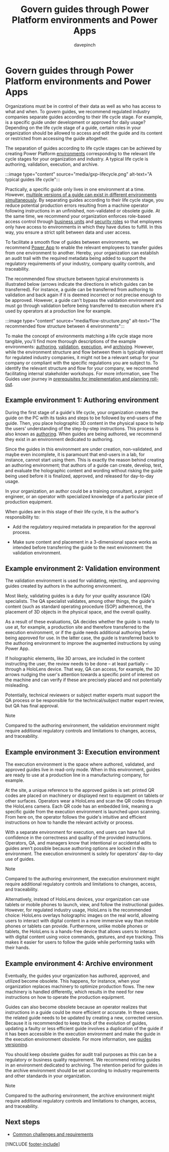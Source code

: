 ﻿---
title: Govern guides through Power Platform environments and Power Apps
description: Learn about the separation of guides according to the life cycle stages using Power Platform or Power Apps
ms.date: 03/20/2023
ms.topic: conceptual
author: davepinch
ms.author: davepinch
ms-reviewer: m-hartmann
ms.custom: bap-template
---

# Govern guides through Power Platform environments and Power Apps

Organizations must be in control of their data as well as who has access to what and when. To govern guides, we recommend regulated industry companies separate guides according to their life cycle stage. For example, is a specific guide under development or approved for daily usage? Depending on the life cycle stage of a guide, certain roles in your organization should be allowed to access and edit the guide and its content or restricted from accessing the guide altogether.

The separation of guides according to life cycle stages can be achieved by creating Power Platform [environments](/power-platform/admin/environments-overview) corresponding to the relevant life cycle stages for your organization and industry. A typical life cycle is authoring, validation, execution, and archive.

:::image type="content" source="media/gxp-lifecycle.png" alt-text="A typical guides life cycle":::

Practically, a specific guide only lives in one environment at a time. However, [multiple versions of a guide can exist in different environments simultaneously](strategy-for-versioning-guides.md). By separating guides according to their life cycle stage, you reduce potential production errors resulting from a machine operator following instructions in an unfinished, non-validated or obsolete guide. At the same time, we recommend your organization enforces role-based access control through [business units](/power-platform/admin/create-edit-business-units) and [security roles](/power-platform/admin/security-roles-privileges) so that employees only have access to environments in which they have duties to fulfill. In this way, you ensure a strict split between data and user access.

To facilitate a smooth flow of guides between environments, we recommend [Power App](/power-apps/powerapps-overview) to enable the relevant employees to transfer guides from one environment to another. Hereby, your organization can establish an audit trail with the required metadata being added to support the regulatory requirements of your industry, company quality controls, and traceability.

The recommended flow structure between typical environments is illustrated below (arrows indicate the directions in which guides can be transferred). For instance, a guide can be transferred from authoring to validation and back again if it is deemed incorrect or not precise enough to be approved. However, a guide can't bypass the validation environment and must go through validation before being transferred to execution where it's used by operators at a production line for example.

:::image type="content" source="media/flow-structure.png" alt-text="The recommended flow structure between 4 environments":::

To make the concept of environments matching a life cycle stage more tangible, you'll find more thorough descriptions of the example environments: [authoring](#example-environment-1-authoring-environment), [validation](#example-environment-2-validation-environment), [execution](#example-environment-3-execution-environment), and [archiving](#example-environment-4-archive-environment). However, while the environment structure and flow between them is typically relevant for regulated industry companies, it might not be a relevant setup for your company or compliant with the specific regulations you are subject to. To identify the relevant structure and flow for your company, we recommend facilitating internal stakeholder workshops. For more information, see The Guides user journey in [prerequisites for implementation and planning roll-out](prerequisites-for-implementation-and-planning-roll-out.md).

## Example environment 1: Authoring environment

During the first stage of a guide's life cycle, your organization creates the guide on the PC with its tasks and steps to be followed by end-users of the guide. Then, you place holographic 3D content in the physical space to help the users' understanding of the step-by-step instructions. This process is also known as [authoring](../authoring-overview.md). When guides are being authored, we recommend they exist in an environment dedicated to authoring.

Since the guides in this environment are under creation, non-validated, and maybe even incomplete, it is paramount that end-users in a lab, for instance, cannot start using them. This is exactly the reason behind creating an authoring environment; that authors of a guide can create, develop, test, and evaluate the holographic content and wording without risking the guide being used before it is finalized, approved, and released for day-to-day usage.  
  
In your organization, an author could be a training consultant, a project engineer, or an operator with specialized knowledge of a particular piece of production equipment.

When guides are in this stage of their life cycle, it is the author's responsibility to:

- Add the regulatory required metadata in preparation for the approval process.

- Make sure content and placement in a 3-dimensional space works as intended before transferring the guide to the next environment: the validation environment.

## Example environment 2: Validation environment

The validation environment is used for validating, rejecting, and approving guides created by authors in the authoring environment.  
  
Most likely, validating guides is a duty for your quality assurance (QA) specialists. The QA specialist validates, among other things, the guide's content (such as standard operating procedure (SOP) adherence), the placement of 3D objects in the physical space, and the overall quality.

As a result of these evaluations, QA decides whether the guide is ready to use at, for example, a production site and therefore transferred to the execution environment, or if the guide needs additional authoring before being approved for use. In the latter case, the guide is transferred back to the authoring environment to improve the augmented instructions by using Power App.

If holographic elements, like 3D arrows, are included in the content instructing the user, the review needs to be done – at least partially – through a HoloLens device. That way, QA can access, for example, the 3D arrows nudging the user's attention towards a specific point of interest on the machine and can verify if these are precisely placed and not potentially misleading.

Potentially, technical reviewers or subject matter experts must support the QA process or be responsible for the technical/subject matter expert review, but QA has final approval.

> [!NOTE]
> Compared to the authoring environment, the validation environment might require additional regulatory controls and limitations to changes, access, and traceability.

## Example environment 3: Execution environment

The execution environment is the space where authored, validated, and approved guides live in read-only mode. When in this environment, guides are ready to use at a production line in a manufacturing company, for example.

At the site, a unique reference to the approved guides is set: printed QR codes are placed on machinery or displayed next to equipment on tablets or other surfaces. Operators wear a HoloLens and scan the QR codes through the HoloLens camera. Each QR code has an embedded link, meaning a specific guide from the execution environment is launched upon scanning. From here on, the operator follows the guide's intuitive and efficient instructions on how to handle the relevant activity or process.

With a separate environment for execution, end users can have full confidence in the correctness and quality of the provided instructions. Operators, QA, and managers know that intentional or accidental edits to guides aren't possible because authoring options are locked in this environment. The execution environment is solely for operators' day-to-day use of guides.

> [!NOTE]
> Compared to the authoring environment, the execution environment might require additional regulatory controls and limitations to changes, access, and traceability.

Alternatively, instead of HoloLens devices, your organization can use tablets or mobile phones to launch, view, and follow the instructional guides. However, for regulated industry usage, HoloLens is the recommended choice: HoloLens overlays holographic images on the real world, allowing users to interact with digital content in a more immersive way than mobile phones or tablets can provide. Furthermore, unlike mobile phones or tablets, the HoloLens is a hands-free device that allows users to interact with digital content using voice commands, gestures, and eye tracking. This makes it easier for users to follow the guide while performing tasks with their hands.

## Example environment 4: Archive environment

Eventually, the guides your organization has authored, approved, and utilized become obsolete. This happens, for instance, when your organization replaces machinery to optimize production flows. The new machinery is handled differently, which results in the need for new instructions on how to operate the production equipment.  
  
Guides can also become obsolete because an operator realizes that instructions in a guide could be more efficient or accurate. In these cases, the related guide needs to be updated by creating a new, corrected version. Because it is recommended to keep track of the evolution of guides, updating a faulty or less efficient guide involves a duplication of the guide if it has been accessible in the execution environment and make the guide in the execution environment obsolete. For more information, see [guides versioning](strategy-for-versioning-guides.md).

You should keep obsolete guides for audit trail purposes as this can be a regulatory or business quality requirement. We recommend retiring guides in an environment dedicated to archiving. The retention period for guides in the archive environment should be set according to industry requirements and other standards in your organization.

> [!NOTE]
> Compared to the authoring environment, the archive environment might require additional regulatory controls and limitations to changes, access, and traceability.

## Next steps

- [Common challenges and requirements](common-challenges-and-requirements.md)

[!INCLUDE [footer-include](../../includes/footer-banner.md)]
